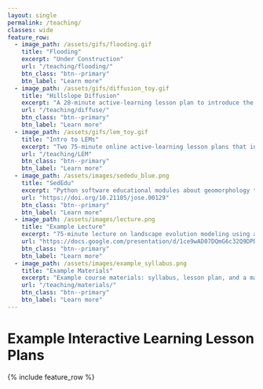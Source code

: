 ```yaml
---
layout: single
permalink: /teaching/
classes: wide
feature_row:
  - image_path: /assets/gifs/flooding.gif
    title: "Flooding"
    excerpt: "Under Construction"
    url: "/teaching/flooding/"
    btn_class: "btn--primary"
    btn_label: "Learn more"
  - image_path: /assets/gifs/diffusion_toy.gif
    title: "Hillslope Diffusion"
    excerpt: "A 20-minute active-learning lesson plan to introduce the diffusion equation and how it is applied to simulate hillslope processes. Includes a Javascipt web-based model that allows students to diffuse a Minnesota landscape."
    url: "/teaching/diffuse/"
    btn_class: "btn--primary"
    btn_label: "Learn more"
  - image_path: /assets/gifs/lem_toy.gif
    title: "Intro to LEMs"
    excerpt: "Two 75-minute online active-learning lesson plans that introduce the main components of landscape evolution models (LEMs). The webpage includes a Javascipt web-based model and a link to a Google Colab activity."
    url: "/teaching/LEM"
    btn_class: "btn--primary"
    btn_label: "Learn more" 
  - image_path: /assets/images/sededu_blue.png
    title: "SedEdu"
    excerpt: "Python software educational modules about geomorphology that was peer-reviewed in The Journal of Open Source Education. I was a co-author and contributed an early version of my rain table model."
    url: "https://doi.org/10.21105/jose.00129"
    btn_class: "btn--primary"
    btn_label: "Learn more" 
  - image_path: /assets/images/lecture.png
    title: "Example Lecture"
    excerpt: "75-minute lecture on landscape evolution modeling using active-learning techniques. This lecture was given as part of a Geomorphology (ESCI 4701)."
    url: "https://docs.google.com/presentation/d/1ce9wAD07DQmG6c32Q9DPDoN8KDTB5-C7wBagdQk51z4/edit?usp=sharing"
    btn_class: "btn--primary"
    btn_label: "Learn more" 
  - image_path: /assets/images/example_syllabus.png
    title: "Example Materials"
    excerpt: "Example course materials: syllabus, lesson plan, and a major assignment for an upper-level course on landscape evolution modeling (4 credits)."
    url: "/teaching/materials/"
    btn_class: "btn--primary"
    btn_label: "Learn more" 
---
```

<h1><b>Example Interactive Learning Lesson Plans</b></h1>
{% include feature_row %}
